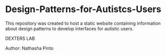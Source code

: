 # Design-Patterns-for-Autistcs-Users
This repository was created to host a static website containing information about design patterns to develop interfaces for autistic users.

DEXTERS LAB

Author: Nathasha Pinto

